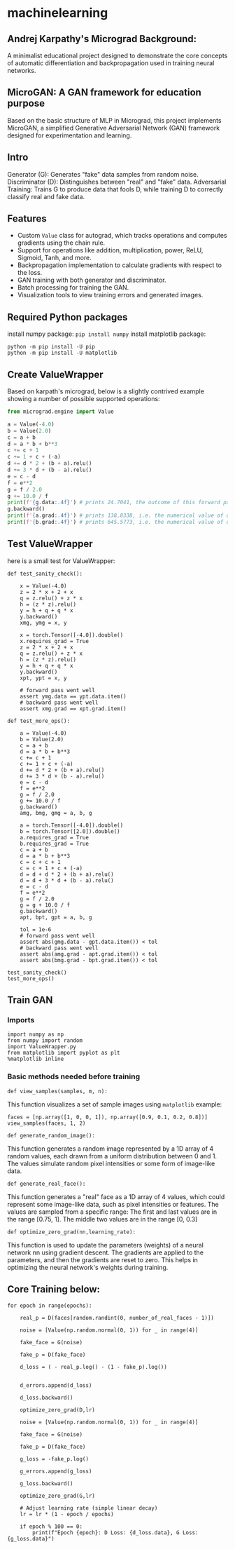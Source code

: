 # machinelearning
## Andrej Karpathy's Micrograd Background: 
A minimalist educational project designed to demonstrate the core concepts of automatic differentiation and backpropagation used in training neural networks. 
## MicroGAN: A GAN framework for education purpose 
Based on the basic structure of MLP in Micrograd, this project implements MicroGAN, a simplified Generative Adversarial Network (GAN) framework designed for experimentation and learning. 
## Intro
Generator (G): Generates "fake" data samples from random noise.
Discriminator (D): Distinguishes between "real" and "fake" data.
Adversarial Training: Trains G to produce data that fools D, while training D to correctly classify real and fake data. 

## Features

- Custom `Value` class for autograd, which tracks operations and computes gradients using the chain rule.
- Support for operations like addition, multiplication, power, ReLU, Sigmoid, Tanh, and more.
- Backpropagation implementation to calculate gradients with respect to the loss.
- GAN training with both generator and discriminator.
- Batch processing for training the GAN.
- Visualization tools to view training errors and generated images.

## Required Python packages
install numpy package: 
`pip install numpy` 
install matplotlib package: 
```
python -m pip install -U pip
python -m pip install -U matplotlib
```
## Create ValueWrapper 

Based on karpath's micrograd, below is a slightly contrived example showing a number of possible supported operations:

```python
from micrograd.engine import Value

a = Value(-4.0)
b = Value(2.0)
c = a + b
d = a * b + b**3
c += c + 1
c += 1 + c + (-a)
d += d * 2 + (b + a).relu()
d += 3 * d + (b - a).relu()
e = c - d
f = e**2
g = f / 2.0
g += 10.0 / f
print(f'{g.data:.4f}') # prints 24.7041, the outcome of this forward pass
g.backward()
print(f'{a.grad:.4f}') # prints 138.8338, i.e. the numerical value of dg/da
print(f'{b.grad:.4f}') # prints 645.5773, i.e. the numerical value of dg/db
```


## Test ValueWrapper 
here is a small test for ValueWrapper: 
```
def test_sanity_check():

    x = Value(-4.0)
    z = 2 * x + 2 + x
    q = z.relu() + z * x
    h = (z * z).relu()
    y = h + q + q * x
    y.backward()
    xmg, ymg = x, y

    x = torch.Tensor([-4.0]).double()
    x.requires_grad = True
    z = 2 * x + 2 + x
    q = z.relu() + z * x
    h = (z * z).relu()
    y = h + q + q * x
    y.backward()
    xpt, ypt = x, y

    # forward pass went well
    assert ymg.data == ypt.data.item()
    # backward pass went well
    assert xmg.grad == xpt.grad.item()

def test_more_ops():

    a = Value(-4.0)
    b = Value(2.0)
    c = a + b
    d = a * b + b**3
    c += c + 1
    c += 1 + c + (-a)
    d += d * 2 + (b + a).relu()
    d += 3 * d + (b - a).relu()
    e = c - d
    f = e**2
    g = f / 2.0
    g += 10.0 / f
    g.backward()
    amg, bmg, gmg = a, b, g

    a = torch.Tensor([-4.0]).double()
    b = torch.Tensor([2.0]).double()
    a.requires_grad = True
    b.requires_grad = True
    c = a + b
    d = a * b + b**3
    c = c + c + 1
    c = c + 1 + c + (-a)
    d = d + d * 2 + (b + a).relu()
    d = d + 3 * d + (b - a).relu()
    e = c - d
    f = e**2
    g = f / 2.0
    g = g + 10.0 / f
    g.backward()
    apt, bpt, gpt = a, b, g

    tol = 1e-6
    # forward pass went well
    assert abs(gmg.data - gpt.data.item()) < tol
    # backward pass went well
    assert abs(amg.grad - apt.grad.item()) < tol
    assert abs(bmg.grad - bpt.grad.item()) < tol

test_sanity_check()
test_more_ops()
```

## Train GAN 
### Imports 
```
import numpy as np
from numpy import random
import ValueWrapper.py
from matplotlib import pyplot as plt
%matplotlib inline
```
### Basic methods needed before training
```
def view_samples(samples, m, n):
```
This function visualizes a set of sample images using `matplotlib`
example: 
```
faces = [np.array([1, 0, 0, 1]), np.array([0.9, 0.1, 0.2, 0.8])]
view_samples(faces, 1, 2)
```
```
def generate_random_image():
```
This function generates a random image represented by a 1D array of 4 random values, each drawn from a uniform distribution between 0 and 1. The values simulate random pixel intensities or some form of image-like data.
```
def generate_real_face():
```
This function generates a "real" face as a 1D array of 4 values, which could represent some image-like data, such as pixel intensities or features. The values are sampled from a specific range:
The first and last values are in the range [0.75, 1].
The middle two values are in the range [0, 0.3]
```
def optimize_zero_grad(nn,learning_rate):
``` 
This function is used to update the parameters (weights) of a neural network nn using gradient descent. The gradients are applied to the parameters, and then the gradients are reset to zero. This helps in optimizing the neural network's weights during training.

## Core Training below: 
```
for epoch in range(epochs):

    real_p = D(faces[random.randint(0, number_of_real_faces - 1)])

    noise = [Value(np.random.normal(0, 1)) for _ in range(4)]

    fake_face = G(noise)
    
    fake_p = D(fake_face)

    d_loss = ( - real_p.log() - (1 - fake_p).log()) 
   

    d_errors.append(d_loss)
    
    d_loss.backward()

    optimize_zero_grad(D,lr)

    noise = [Value(np.random.normal(0, 1)) for _ in range(4)] 

    fake_face = G(noise)
    
    fake_p = D(fake_face)

    g_loss = -fake_p.log()
    
    g_errors.append(g_loss)

    g_loss.backward()

    optimize_zero_grad(G,lr)
    
    # Adjust learning rate (simple linear decay)
    lr = lr * (1 - epoch / epochs)

    if epoch % 100 == 0:
        print(f"Epoch {epoch}: D Loss: {d_loss.data}, G Loss: {g_loss.data}")
```

